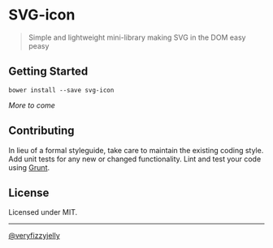 # SVG-icon

> Simple and lightweight mini-library making SVG in the DOM easy peasy

## Getting Started

```
bower install --save svg-icon
```

_More to come_

## Contributing

In lieu of a formal styleguide, take care to maintain the existing
coding style.  Add unit tests for any new or changed functionality.
Lint and test your code using [Grunt](http://www.gruntjs.com).

## License 

Licensed under MIT.

---

[@veryfizzyjelly](https://twitter.com/veryfizzyjelly)

